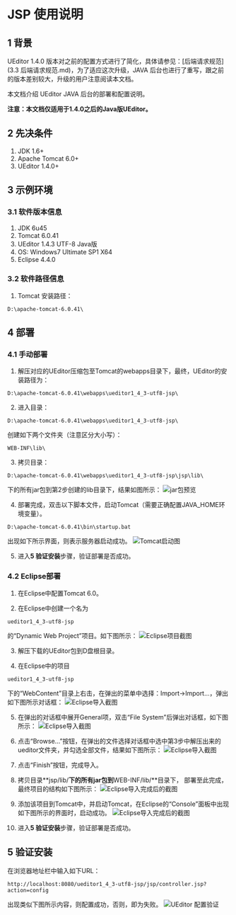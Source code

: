 JSP 使用说明
===

## 1 背景

UEditor 1.4.0 版本对之前的配置方式进行了简化，具体请参见：[后端请求规范](3.3 后端请求规范.md)，为了适应这次升级，JAVA 后台也进行了重写，跟之前的版本差别较大，升级的用户注意阅读本文档。

本文档介绍 UEditor JAVA 后台的部署和配置说明。

**注意：本文档仅适用于1.4.0之后的Java版UEditor。**


## 2 先决条件
1. JDK 1.6+
2. Apache Tomcat 6.0+
3. UEditor 1.4.0+

## 3 示例环境

### 3.1 软件版本信息
1. JDK 6u45
2. Tomcat 6.0.41
3. UEditor 1.4.3 UTF-8 Java版
4. OS: Windows7 Ultimate SP1 X64
5. Eclipse 4.4.0

### 3.2 软件路径信息
1. Tomcat 安装路径：
```
D:\apache-tomcat-6.0.41\
```

## 4 部署

### 4.1 手动部署

1. 解压对应的UEditor压缩包至Tomcat的webapps目录下，最终，UEditor的安装路径为：
```
D:\apache-tomcat-6.0.41\webapps\ueditor1_4_3-utf8-jsp\
```

2. 进入目录：
```
D:\apache-tomcat-6.0.41\webapps\ueditor1_4_3-utf8-jsp\
```
创建如下两个文件夹（注意区分大小写）：
```
WEB-INF\lib\
```

3. 拷贝目录：
```
D:\apache-tomcat-6.0.41\webapps\ueditor1_4_3-utf8-jsp\jsp\lib\
```
下的所有jar包到第2步创建的lib目录下，结果如图所示：
![jar包预览](images/jsp-deploy-1.jpg)

4. 部署完成，双击以下脚本文件，启动Tomcat（需要正确配置JAVA_HOME环境变量）。
```
D:\apache-tomcat-6.0.41\bin\startup.bat
```
出现如下所示界面，则表示服务器启动成功。
![Tomcat启动图](images/jsp-deploy-2.jpg)

5. 进入**5 验证安装**步骤，验证部署是否成功。

### 4.2 Eclipse部署

1. 在Eclipse中配置Tomcat 6.0。

2. 在Eclipse中创建一个名为
```
ueditor1_4_3-utf8-jsp
```
的“Dynamic Web Project”项目。如下图所示：
![Eclipse项目截图](images/jsp-deploy-4.png)

3. 解压下载的UEditor包到D盘根目录。

4. 在Eclipse中的项目
```
ueditor1_4_3-utf8-jsp
```
下的“WebContent”目录上右击，在弹出的菜单中选择：Import->Import...，弹出如下图所示对话框：
![Eclipse导入截图](images/jsp-deploy-5.jpg)

5. 在弹出的对话框中展开General项，双击“File System”后弹出对话框，如下图所示：
![Eclipse导入截图](images/jsp-deploy-6.jpg)

6. 点击“Browse...”按钮，在弹出的文件选择对话框中选中第3步中解压出来的ueditor文件夹，并勾选全部文件，结果如下图所示：
![Eclipse导入截图](images/jsp-deploy-7.jpg)

7. 点击“Finish”按钮，完成导入。

8. 拷贝目录**jsp/lib/**下的所有jar包到**WEB-INF/lib/**目录下， 部署至此完成，最终项目的结构如下图所示：
![Eclipse导入完成后的截图](images/jsp-deploy-8.jpg)

9. 添加该项目到Tomcat中，并启动Tomcat，在Eclipse的“Console”面板中出现如下图所示的界面时，启动成功。
![Eclipse导入完成后的截图](images/jsp-deploy-9.jpg)

10. 进入**5 验证安装**步骤，验证部署是否成功。

## 5 验证安装

在浏览器地址栏中输入如下URL：
```
http://localhost:8080/ueditor1_4_3-utf8-jsp/jsp/controller.jsp?action=config
```
出现类似下图所示内容，则配置成功，否则，即为失败。
![UEditor 配置验证](images/jsp-deploy-3.jpg)
